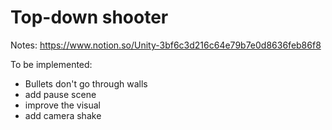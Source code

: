 # Top-down shooter
Notes: https://www.notion.so/Unity-3bf6c3d216c64e79b7e0d8636feb86f8

To be implemented:
- Bullets don't go through walls
- add pause scene
- improve the visual
- add camera shake
